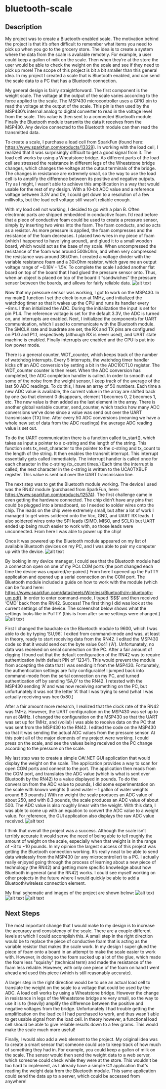 # bluetooth-scale

## Description
My project was to create a Bluetooth-enabled scale. The motivation behind the project is that it’s often difficult to remember what items you need to pick up when you go to the grocery store. The idea is to create a system where the data from the scale is available remotely. For example, a user could keep a gallon of milk on the scale. Then when they’re at the store the user would be able to check the weight on the scale and see if they need to pick up more! The scope of this project is bit a bit smaller than this general idea. In my project I created a scale that is Bluetooth enabled, and can send the scale data to a PC that has a Bluetooth connection.

My general design is fairly straightforward. The first component is the weight scale. The voltage at the output of the scale varies according to the force applied to the scale. The MSP430 microcontroller uses a GPIO pin to read the voltage at the output of the scale. This pin is then used by the MSP430’s internal analog to digital converter to read in the voltage level from the scale. This value is then sent to a connected Bluetooth module. Finally the Bluetooth module transmits the data it receives from the MSP430. Any device connected to the Bluetooth module can then read the transmitted data.

To create a scale, I purchase a load cell from SparkFun (found here: https://www.sparkfun.com/products/13329). In working with the load cell, I realized that it was surprisingly difficult to get a good signal from it. The load cell works by using a Wheatstone bridge. As different parts of the load cell are stressed the resistance in different legs of the Wheatstone bridge changes, which changes the voltage at the output terminals of the bridge. The changes in resistance are extremely small, so the way to use the load cell is to amplify the difference between its positive and negative outputs. Try as I might, I wasn’t able to achieve this amplification in a way that would usable for the rest of my design. With a 10-bit ADC value and a reference voltage between 3.3V and 0V, I could get down to a resolution of a few millivolts, but the load cell voltage still wasn’t reliable enough.

With my load cell not working, I decided to go with a plan B. Often electronic parts are shipped embedded in conductive foam. I’d read before that a piece of conductive foam could be used to create a pressure sensor, simply by inserting two wires into the foam. The foam conducts, and so acts as a resistor. As more pressure is applied, the foam compresses and the resistance of the foam decreases. I placed two wires in my piece of foam (which I happened to have lying around), and glued it to a small wooden board, which would act as the base of my scale. When uncompressed the resistance of the foam was around 500kOhm, and when very compressed the resistance was around 36kOhm. I created a voltage divider with the variable resistance foam and a 30kOhm resistor, which gave me an output voltage range of ~0.18V - 1.5V. To complete the scale I added another flat board on top of the board that I had glued the pressure sensor onto. Thus, when an object is placed on top of the board it “sandwiches” the pressure sensor between the boards, and allows for fairly reliable data.
![alt text](https://github.com/gremerritt/bluetooth-scale/blob/master/images/pressure_sensor.png "Pressure Sensor From Resistive Foam")

Now that my pressure sensor was working, I got to work on the MSP430. In my main() function I set the clock to run at 1MHz, and initialized the watchdog timer so that it wakes up the CPU and runs its handler every ~8ms. I then initialized the ADC. During the initialization the input is set for pin P1.4. The reference voltage is set for the default 3.3V, the ADC is turned on, and interrupts are enabled. Next, I initialized the components for UART communication, which I used to communicate with the Bluetooth module. The SMCLK rate and buadrate are set, the RX and TX pins are configured on P1.0 and P1.1, respectively (although RX is never used), and UART state machine is enabled. Finally interrupts are enabled and the CPU is put into low power mode.


There is a general counter, WDT_counter, which keeps track of the number of watchdog interrupts. Every 5 interrupts, the watchdog timer handler kicks off an ADC conversion by setting a bit in the ADC10CTL0 register. The WDT_counter counter is then reset. When the ADC conversion has completed, the ADC completion handler is called. In order to smooth out some of the noise from the weight sensor, I keep track of the average of the last 50 ADC readings. To do this, I have an array of 50 numbers. Each time a new ADC value is available, the current value in the array are shifted back by one (so that element 0 disappears, element 1 becomes 0, 2 becomes 1, etc. The new value is then added as the last element in the array. There is another global variable counter, send_counter, which tracks how many ADC conversions we’ve done since a value was send out over the UART transmission (TX) line. After every 50 ADC conversions (meaning we have a whole new set of data from the ADC readings) the average ADC reading value is set out.
 
To do the UART communication there is a function called tx_start(), which takes as input a pointer to a c-string and the length of the string. This function sets tx_next_character to the pointer to the c-string and tx_count to the length of the string. It then enables the transmit interrupt. This interrupt essentially gets called immediately. The interrupt handler is called once for each character in the c-string (tx_count times.) Each time the interrupt is called, the next character in the c-string is written to the UCA0TXBUF register. This value is sent out over the UART transmission line.

The next step was to get the Bluetooth module working. The device I used was the RN42 module (purchased from SparkFun, here: https://www.sparkfun.com/products/12574). The first challenge came in even getting the hardware connected. The chip didn’t have any pins that could be plugged into a breadboard, so I needed to solder wires onto the chip. The leads on the chip were extremely small, but after a lot of work I managed to get wires soldered onto the Vcc, GND, and UART RX leads. I also soldered wires onto the SPI leads (SIMO, MISO, and SCLK) but UART ended up being much easier to work with, so those leads were unconnected. From here I was able to power up the chip!

Once it was powered up the Bluetooth module appeared on my list of available Bluetooth devices on my PC, and I was able to pair my computer up with the device.
![alt text](https://github.com/gremerritt/bluetooth-scale/blob/master/images/manage_bluetooth_devices.png "Connecting to the Bluetooth Device")

By looking in my device manager, I could see that the Bluetooth module had a connection open on one of my PCs COM ports (the port changed each time the device was unpaired/re-paired.) From here I opened up the PuTTY application and opened up a serial connection on the COM port. The Bluetooth module included a guide on how to work with the module (which can be found here: https://www.sparkfun.com/datasheets/Wireless/Bluetooth/rn-bluetooth-um.pdf). In order to enter command-mode, I typed ‘$$$’ and then received ‘CMD’ back from the RN42. Success! The first thing I did was look at the current settings of the device. The screenshot below shows what the settings looks like in PuTTY (this is from after some settings were changed.)
![alt text](https://github.com/gremerritt/bluetooth-scale/blob/master/images/putty_connected_to_rn42.png "Connecting to the Bluetooth Device Via PuTTY")

First I changed the baudrate on the Bluetooth module to 9600, which I was able to do by typing ‘SU,96’. I exited from command-mode and was, at least in theory, ready to start receiving data from the RN42. I edited the MSP430 code so that it would send out the byte value 0x41 (‘A’). Unfortunately, no data was received on serial connection on the PC. After a fair amount of digging I found out that the default configuration of the RN42 was to require authentication (with default PIN of ‘1234’). This would prevent the module from accepting the data that I was sending it from the MSP430. Fortunately, the authentication settings are fully configurable! I jumped back into command-mode from the serial connection on my PC, and turned authentication off by sending ‘SA,0’ to the RN42. I retested with the MSP430 sending ‘A’ and was now receiving something on the PC, but unfortunately it was not the letter ‘A’ that I was trying to send (what I was actually receiving was hex 0x80.)

After a fair amount more research, I realized that the clock rate of the RN42 was 1MHz. However, the UART configuration on the MSP430 was set up to run at 8MHz. I changed the configuration on the MSP430 so that the UART was set up for 1MHz, and (voila!) I was able to receive data on the PC that was sent from the MSP430 to the RN42. I edited the code on the MSP430 so that it was sending the actual ADC values from the pressure sensor. At this point all of the major elements of my project were working. I could press on the scale, and see the values being received on the PC change according to the pressure on the scale.

My last step was to create a simple C#/.NET GUI application that would display the weight on the scale. The application provides a way to scan for open COM ports and connect to the port. The application then reads from the COM port, and translates the ADC value (which is what is sent over Bluetooth by the RN42) to a value displayed in pounds. To do the conversion from the ADC value to pounds, I did some experimentation on the scale with known weights (I used water – 1 gallon of water weights around 8.3 pounds.) With no weight the scale produces an ADC value of about 250, and with 8.3 pounds, the scale produces an ADC value of about 500. The ADC value is also roughly linear with the weight. With this data, I was able to come up with an equation to convert the ADC value to a weight value. For reference, the GUI application also displays the raw ADC value received.
![alt text](https://github.com/gremerritt/bluetooth-scale/blob/master/images/windows_gui_app.png "Windows GUI Application")

I think that overall the project was a success. Although the scale isn’t terribly accurate it would serve the need of being able to tell roughly the amount of weight on the scale, especially when that weight is in the range of ~3 to ~10 pounds. In my opinion the largest success of this project was getting the Bluetooth connection working. It’s really neat to be able to send data wirelessly from the MSP430 (or any microcontroller) to a PC. I actually really enjoyed going through the process of learning about a new piece of technology (the RN42) and getting more specific knowledge about how Bluetooth in general (and the RN42) works. I could see myself working on other projects in the future where I would quickly be able to add a Bluetooth/wireless connection element.

My final schematic and images of the project are shown below:
![alt text](https://github.com/gremerritt/bluetooth-scale/blob/master/images/schematic.png "Hardware Schematic")
![alt text](https://github.com/gremerritt/bluetooth-scale/blob/master/images/breadboard.png "Breadboard Layout")
![alt text](https://github.com/gremerritt/bluetooth-scale/blob/master/images/full_project.png "Full Project Layout")

## Next Steps
The most important change that I would make to my design is to increase the accuracy and consistency of the scale. There are a couple different levels at which I could accomplish this. A small step in the right direction would be to replace the piece of conductive foam that is acting as the variable resistor that makes the scale work. In my design I super glued the piece of foam onto a board in an attempt to make the scale easier to work with. However, in doing so the foam sucked up a lot of the glue, which made the foam less "squishy" (technical term) and made the resistance of the foam less reliable. However, with only one piece of the foam on hand I went ahead and used this piece (which is still reasonably accurate).

A larger step in the right direction would be to use an actual load cell to translate the weight on the scale to a voltage that could be used by the ADC. A load cell works by using a Wheatstone bridge. However the change in resistance in legs of the Wheatstone bridge are very small, so the way to use it is to (heavily) amplify the difference between the positive and negative voltages from the bridge. Unfortunately I had trouble getting the amplification on the load cell I had purchased to work, and thus wasn't able to get usable signal from the load cell. In theory however, a functional load cell should be able to give reliable results down to a few grams. This would make the scale much more useful!

Finally, I would also add a web element to the project. My original idea was to create a smart sensor that someone could use to keep track of how much of something they had in. For example, you could keep a gallon of milk on the scale. The sensor would then send the weight data to a web server, which someone could check while they were at the store. This wouldn't be too hard to implement, as I already have a simple C# application that's reading the weight data from the Bluetooth module. This same application could send the data up to a server, which could be accessed from anywhere!
